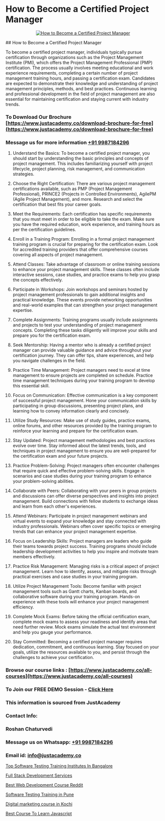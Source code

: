 # How to Become a Certified Project Manager

<p align="center">
  <a href="https://justacademy.co/course-detail/pmp-certification-training">
    <img src="https://justacademy.co/storage2/course_image/1709713463_course_image.webp" alt="How to Become a Certified Project Manager">
  </a>
</p>
## How to Become a Certified Project Manager

To become a certified project manager, individuals typically pursue certification through organizations such as the Project Management Institute (PMI), which offers the Project Management Professional (PMP) certification. The process usually involves meeting educational and work experience requirements, completing a certain number of project management training hours, and passing a certification exam. Candidates are expected to demonstrate their knowledge and understanding of project management principles, methods, and best practices. Continuous learning and professional development in the field of project management are also essential for maintaining certification and staying current with industry trends.
### To Download Our Brochure [https://www.justacademy.co/download-brochure-for-free](https://www.justacademy.co/download-brochure-for-free)
### Message us for more information [+91 9987184296](https://api.whatsapp.com/send?phone=919987184296)
1) Understand the Basics:
To become a certified project manager, you should start by understanding the basic principles and concepts of project management. This includes familiarizing yourself with project lifecycle, project planning, risk management, and communication strategies.

2) Choose the Right Certification:
There are various project management certifications available, such as PMP (Project Management Professional), PRINCE2 (Projects in Controlled Environments), AgilePM (Agile Project Management), and more. Research and select the certification that best fits your career goals.

3) Meet the Requirements:
Each certification has specific requirements that you must meet in order to be eligible to take the exam. Make sure you have the required education, work experience, and training hours as per the certification guidelines.

4) Enroll in a Training Program:
Enrolling in a formal project management training program is crucial for preparing for the certification exam. Look for accredited training providers that offer comprehensive courses covering all aspects of project management.

5) Attend Classes:
Take advantage of classroom or online training sessions to enhance your project management skills. These classes often include interactive sessions, case studies, and practice exams to help you grasp the concepts effectively.

6) Participate in Workshops:
Join workshops and seminars hosted by project management professionals to gain additional insights and practical knowledge. These events provide networking opportunities and real-world examples that can strengthen your project management expertise.

7) Complete Assignments:
Training programs usually include assignments and projects to test your understanding of project management concepts. Completing these tasks diligently will improve your skills and prepare you for the certification exam.

8) Seek Mentorship:
Having a mentor who is already a certified project manager can provide valuable guidance and advice throughout your certification journey. They can offer tips, share experiences, and help you navigate challenges in the field.

9) Practice Time Management:
Project managers need to excel at time management to ensure projects are completed on schedule. Practice time management techniques during your training program to develop this essential skill.

10) Focus on Communication:
Effective communication is a key component of successful project management. Hone your communication skills by participating in group discussions, presenting project plans, and learning how to convey information clearly and concisely.

11) Utilize Study Resources:
Make use of study guides, practice exams, online forums, and other resources provided by the training program to reinforce your learning and prepare for the certification exam.

12) Stay Updated:
Project management methodologies and best practices evolve over time. Stay informed about the latest trends, tools, and techniques in project management to ensure you are well-prepared for the certification exam and your future projects.

13) Practice Problem-Solving:
Project managers often encounter challenges that require quick and effective problem-solving skills. Engage in scenarios and case studies during your training program to enhance your problem-solving abilities.

14) Collaborate with Peers:
Collaborating with your peers in group projects and discussions can offer diverse perspectives and insights into project management. Build connections with fellow students to exchange ideas and learn from each other's experiences.

15) Attend Webinars:
Participate in project management webinars and virtual events to expand your knowledge and stay connected with industry professionals. Webinars often cover specific topics or emerging trends that can enhance your project management expertise.

16) Focus on Leadership Skills:
Project managers are leaders who guide their teams towards project success. Training programs should include leadership development activities to help you inspire and motivate team members effectively.

17) Practice Risk Management:
Managing risks is a critical aspect of project management. Learn how to identify, assess, and mitigate risks through practical exercises and case studies in your training program.

18) Utilize Project Management Tools:
Become familiar with project management tools such as Gantt charts, Kanban boards, and collaborative software during your training program. Hands-on experience with these tools will enhance your project management efficiency.

19) Complete Mock Exams:
Before taking the official certification exam, complete mock exams to assess your readiness and identify areas that need further review. Mock exams simulate the actual test environment and help you gauge your performance.

20) Stay Committed:
Becoming a certified project manager requires dedication, commitment, and continuous learning. Stay focused on your goals, utilize the resources available to you, and persist through the challenges to achieve your certification.

### Browse our course links : [https://www.justacademy.co/all-courses](https://www.justacademy.co/all-courses) 
### To Join our FREE DEMO Session - [Click Here](https://www.justacademy.co/register-for-course-demo)


### This information is sourced from JustAcademy
### Contact Info:
### Roshan Chaturvedi
### Message us on Whatsapp: [+91 9987184296](https://api.whatsapp.com/send?phone=919987184296)
### Email id: [info@justacademy.co](mailto:info@justacademy.co)
                
[Top Software Testing Training Institutes In Bangalore](https://www.linkedin.com/pulse/top-software-testing-training-institutes-bangalore-shajf?trackingId=UVd9dCzU%2BG%2B8KIZRxLj55g%3D%3D&lipi=urn%3Ali%3Apage%3Ad_flagship3_company_admin%3B72drtJzFRpOZi%2BIA7t6Uhg%3D%3D)

[Full Stack Development Services](https://www.linkedin.com/pulse/full-stack-development-services-justacademy-cupertino-oidvc/)

[Best Web Development Course Reddit](https://medium.com/@abhidnya.1068/best-web-development-course-reddit-7912e2b76886)

[Software Testing Training in Pune](https://medium.com/@ranepooja/software-testing-training-in-pune-6e7304f9c192)

[Digital marketing course in Kochi](https://justacademyin.github.io/justacademy/digital-marketing-course-in-kochi)

[Best Course To Learn Javascript](https://justacademyin.github.io/Articles/Best-Course-To-Learn-Javascript)

